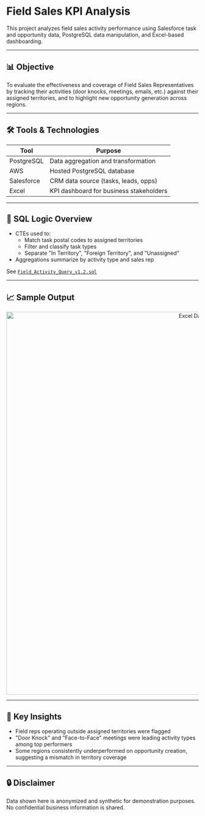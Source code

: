 # Field Sales KPI Analysis

This project analyzes field sales activity performance using Salesforce task and opportunity data, PostgreSQL data manipulation, and Excel-based dashboarding.

---

## 📊 Objective

To evaluate the effectiveness and coverage of Field Sales Representatives by tracking their activities (door knocks, meetings, emails, etc.) against their assigned territories, and to highlight new opportunity generation across regions.

---

## 🛠️ Tools & Technologies

| Tool          | Purpose                                 |
|---------------|------------------------------------------|
| PostgreSQL    | Data aggregation and transformation      |
| AWS           | Hosted PostgreSQL database               |
| Salesforce    | CRM data source (tasks, leads, opps)     |
| Excel         | KPI dashboard for business stakeholders  |

---

## 🧾 SQL Logic Overview

- CTEs used to:
  - Match task postal codes to assigned territories
  - Filter and classify task types
  - Separate "In Territory", "Foreign Territory", and "Unassigned"
- Aggregations summarize by activity type and sales rep

See [`Field_Activity_Query_v1.2.sql`](./Field_Activity_Query_v1.2.sql)

---

## 📈 Sample Output

<p align="center">
  <img src="https://i.imgur.com/SaJbWvn.png" alt="Excel Dashboard" width="1000"/>
</p>

---

## 🧠 Key Insights

- Field reps operating outside assigned territories were flagged
- "Door Knock" and "Face-to-Face" meetings were leading activity types among top performers
- Some regions consistently underperformed on opportunity creation, suggesting a mismatch in territory coverage

---

## 🔒 Disclaimer

Data shown here is anonymized and synthetic for demonstration purposes. No confidential business information is shared.


